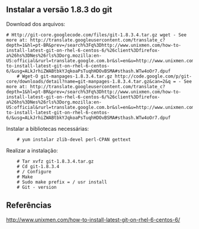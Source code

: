 Instalar a versão 1.8.3 do git
----

Download dos arquivos:

	# Http://git-core.googlecode.com/files/git-1.8.3.4.tar.gz wget - See more at: http://translate.googleusercontent.com/translate_c?depth=1&hl=pt-BR&prev=/search%3Fq%3Dhttp://www.unixmen.com/how-to-install-latest-git-on-rhel-6-centos-6/%26client%3Dfirefox-a%26hs%3DNes%26rls%3Dorg.mozilla:en-US:official&rurl=translate.google.com.br&sl=en&u=http://www.unixmen.com/how-to-install-latest-git-on-rhel-6-centos-6/&usg=ALkJrhiZWABtbkYJqkoaPsTuqhHDOvBSMA#sthash.WTw4oOr7.dpuf
        # Wget-O git-manpages-1.8.3.4.tar.gz http://code.google.com/p/git-core/downloads/detail?name=git-manpages-1.8.3.4.tar.gz&can=2&q = - See more at: http://translate.googleusercontent.com/translate_c?depth=1&hl=pt-BR&prev=/search%3Fq%3Dhttp://www.unixmen.com/how-to-install-latest-git-on-rhel-6-centos-6/%26client%3Dfirefox-a%26hs%3DNes%26rls%3Dorg.mozilla:en-US:official&rurl=translate.google.com.br&sl=en&u=http://www.unixmen.com/how-to-install-latest-git-on-rhel-6-centos-6/&usg=ALkJrhiZWABtbkYJqkoaPsTuqhHDOvBSMA#sthash.WTw4oOr7.dpuf

Instalar a bibliotecas necessárias:
        
        # yum instalar zlib-devel perl-CPAN gettext

Realizar a instalação:
    
        # Tar xvfz git-1.8.3.4.tar.gz
        # Cd git-1.8.3.4
        # / Configure
        # Make
        # Sudo make prefix = / usr install
        # Git - version


Referências 
---------
http://www.unixmen.com/how-to-install-latest-git-on-rhel-6-centos-6/